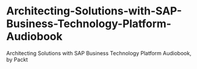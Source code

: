 # Architecting-Solutions-with-SAP-Business-Technology-Platform-Audiobook
Architecting Solutions with SAP Business Technology Platform Audiobook, by Packt
